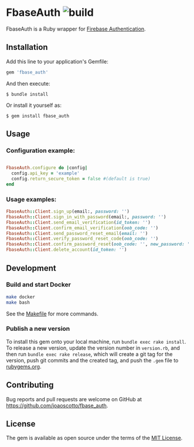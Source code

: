 # FbaseAuth ![build](https://github.com/joaoscotto/fbase_auth/workflows/build/badge.svg?event=push)

FbaseAuth is a Ruby wrapper for [Firebase Authentication](https://firebase.google.com/docs/auth).

## Installation

Add this line to your application's Gemfile:

```ruby
gem 'fbase_auth'
```

And then execute:

    $ bundle install

Or install it yourself as:

    $ gem install fbase_auth

## Usage


### Configuration example:

```ruby

FbaseAuth.configure do |config| 
  config.api_key = 'example'
  config.return_secure_token = false #(default is true)
end
```
### Usage examples:

```ruby
FbaseAuth::Client.sign_up(email:, password: '')
FbaseAuth::Client.sign_in_with_password(email:, password: '')
FbaseAuth::Client.send_email_verification(id_token: '')
FbaseAuth::Client.confirm_email_verification(oob_code: '')
FbaseAuth::Client.send_password_reset_email(email: '')
FbaseAuth::Client.verify_password_reset_code(oob_code: '')
FbaseAuth::Client.confirm_password_reset(oob_code: '', new_password: '')
FbaseAuth::Client.delete_account(id_token: '')
```

## Development

### Build and start Docker

```bash
make docker
make bash
```

See the [Makefile](/Makefile) for more commands.

### Publish a new version

To install this gem onto your local machine, run `bundle exec rake install`. To release a new version, update the version number in `version.rb`, and then run `bundle exec rake release`, which will create a git tag for the version, push git commits and the created tag, and push the `.gem` file to [rubygems.org](https://rubygems.org).

## Contributing

Bug reports and pull requests are welcome on GitHub at https://github.com/joaoscotto/fbase_auth.

## License

The gem is available as open source under the terms of the [MIT License](https://opensource.org/licenses/MIT).
